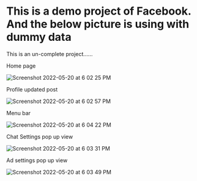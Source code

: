 # This is a demo project of Facebook. And the below picture is using with dummy data

This is an un-complete project......

Home page

![Screenshot 2022-05-20 at 6 02 25 PM](https://user-images.githubusercontent.com/74490930/169526535-ea9d4afc-60e9-40ee-9d65-24d9a1208e8b.png)


Profile updated post

![Screenshot 2022-05-20 at 6 02 57 PM](https://user-images.githubusercontent.com/74490930/169526565-c3d191a8-d8da-4a5c-a40a-009c5e0a33c4.png)


Menu bar

![Screenshot 2022-05-20 at 6 04 22 PM](https://user-images.githubusercontent.com/74490930/169526768-b8dadaa5-4027-4a37-83ea-0ede32b19f6d.png)

Chat Settings pop up view

![Screenshot 2022-05-20 at 6 03 31 PM](https://user-images.githubusercontent.com/74490930/169526794-1dd27b37-229f-446c-bbb4-4e91f5df7238.png)


Ad settings pop up view

![Screenshot 2022-05-20 at 6 03 49 PM](https://user-images.githubusercontent.com/74490930/169526843-9b81bf80-a0b2-4da7-b9e3-3bf86d80743c.png)

